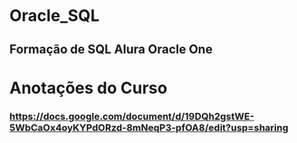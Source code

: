 # Oracle_SQL
## Formação de SQL Alura  Oracle One

# Anotações do Curso
### https://docs.google.com/document/d/19DQh2gstWE-5WbCaOx4oyKYPdORzd-8mNeqP3-pfOA8/edit?usp=sharing
